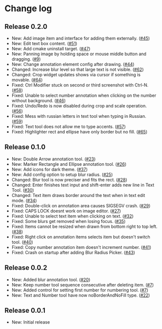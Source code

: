 # Change log

## Release 0.2.0
* New: Add image item and interface for adding them externally. ([#45](https://github.com/DamirPorobic/kImageAnnotator/issues/45))
* New: Edit text box content. ([#51](https://github.com/DamirPorobic/kImageAnnotator/issues/51))
* New: Add cmake uninstall target. ([#47](https://github.com/DamirPorobic/kImageAnnotator/issues/47))
* New: Panning image by holding space or mouse middle button and dragging. ([#9](https://github.com/DamirPorobic/kImageAnnotator/issues/9))
* New: Change annotation element config after drawing. ([#44](https://github.com/DamirPorobic/kImageAnnotator/issues/44))
* Changed: Increase blur level so that large text is not visible. ([#62](https://github.com/DamirPorobic/kImageAnnotator/issues/62))
* Changed: Crop widget updates shows via cursor if something is movable. ([#64](https://github.com/DamirPorobic/kImageAnnotator/issues/64))
* Fixed: Ctrl Modifier stuck on second or third screenshot with Ctrl-N. ([#58](https://github.com/DamirPorobic/kImageAnnotator/issues/58))
* Fixed: Unable to select number annotation when clicking on the number without background. ([#46](https://github.com/DamirPorobic/kImageAnnotator/issues/46))
* Fixed: Undo/Redo is now disabled during crop and scale operation. ([#56](https://github.com/DamirPorobic/kImageAnnotator/issues/56))
* Fixed: Mess with russian letters in text tool when typing in Russian. ([#59](https://github.com/DamirPorobic/kImageAnnotator/issues/59))
* Fixed: Text tool does not allow me to type accents. ([#57](https://github.com/DamirPorobic/kImageAnnotator/issues/57))
* Fixed: Highlighter rect and ellipse have only border but no fill. ([#65](https://github.com/DamirPorobic/kImageAnnotator/issues/65))

## Release 0.1.0
* New: Double Arrow annotation tool. ([#23](https://github.com/DamirPorobic/kImageAnnotator/issues/23))
* New: Marker Rectangle and Ellipse annotation tool. ([#26](https://github.com/DamirPorobic/kImageAnnotator/issues/26))
* New: Add icons for dark theme. ([#37](https://github.com/DamirPorobic/kImageAnnotator/issues/37))
* New: Add config option to setup blur radius. ([#25](https://github.com/DamirPorobic/kImageAnnotator/issues/25))
* Changed: Blur tool is now preciser and fits the rect. ([#28](https://github.com/DamirPorobic/kImageAnnotator/issues/28))
* Changed: Enter finishes text input and shift-enter adds new line in Text Tool. ([#30](https://github.com/DamirPorobic/kImageAnnotator/issues/30))
* Changed: Text item draws border around the text when in text edit mode. ([#34](https://github.com/DamirPorobic/kImageAnnotator/issues/34))
* Fixed: Double-click on annotation area causes SIGSEGV crash. ([#29](https://github.com/DamirPorobic/kImageAnnotator/issues/29))
* Fixed: CAPS LOCK doesnt work on image editor. ([#27](https://github.com/DamirPorobic/kImageAnnotator/issues/27))
* Fixed: Unable to select text item when clicking on text. ([#32](https://github.com/DamirPorobic/kImageAnnotator/issues/32))
* Fixed: Some blurs get removed when losing focus. ([#35](https://github.com/DamirPorobic/kImageAnnotator/issues/35))
* Fixed: Items cannot be resized when drawn from bottom right to top left. ([#38](https://github.com/DamirPorobic/kImageAnnotator/issues/38))
* Fixed: Right click on annotation items selects item but doesn't switch tool. ([#40](https://github.com/DamirPorobic/kImageAnnotator/issues/40))
* Fixed: Copy number annotation item doesn't increment number. ([#41](https://github.com/DamirPorobic/kImageAnnotator/issues/41))
* Fixed: Crash on startup after adding Blur Radius Picker. ([#43](https://github.com/DamirPorobic/kImageAnnotator/issues/43))

## Release 0.0.2
* New: Added blur annotation tool. ([#20](https://github.com/DamirPorobic/kImageAnnotator/issues/20))
* New: Keep number tool sequence consecutive after deleting item. ([#7](https://github.com/DamirPorobic/kImageAnnotator/issues/7))
* New: Added control for setting first number for numbering tool. ([#7](https://github.com/DamirPorobic/kImageAnnotator/issues/7))
* New: Text and Number tool have now noBorderAndNoFill type. ([#22](https://github.com/DamirPorobic/kImageAnnotator/issues/22))

## Release 0.0.1
* New: Initial release
